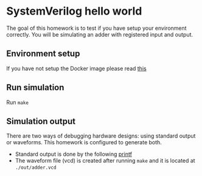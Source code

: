 # SystemVerilog hello world

The goal of this homework is to test if you have setup your environment correctly. You will be simulating an adder with registered input and output.

## Environment setup

If you have not setup the Docker image please read [this](https://github.com/vegaluisjose/cse548-hw/tree/master/setup)

## Run simulation

Run `make`

## Simulation output

There are two ways of debugging hardware designs: using standard output or waveforms. This homework is configured to generate both.

* Standard output is done by the following [printf](https://github.com/vegaluisjose/cse548-hw/blob/master/hw0/src/main.cc#L50)
* The waveform file (vcd) is created after running `make` and it is located at `./out/adder.vcd`

